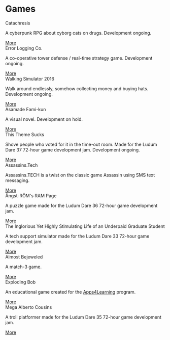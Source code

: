 Games
=====

<div class="row">
  <div class="col s12 m6">
    <div class="card black">
      <div class="card-content white-text">
        <span class="card-title">Catachresis</span>
        <p>
          A cyberpunk RPG about cyborg cats on drugs. Development ongoing.
        </p>
      </div>
      <div class="card-action">
        <a href="/catachresis">More</a>
      </div>
    </div>
  </div>
  <div class="col s12 m6">
    <div class="card black">
      <div class="card-content white-text">
        <span class="card-title">Error Logging Co.</span>
        <p>
          A co-operative tower defense / real-time strategy game. Development ongoing.
        </p>
      </div>
      <div class="card-action">
        <a href="/errorloggingco">More</a>
      </div>
    </div>
  </div>
</div>
<div class="row">
  <div class="col s12 m6">
    <div class="card black">
      <div class="card-content white-text">
        <span class="card-title">Walking Simulator 2016</span>
        <p>
          Walk around endlessly, somehow collecting money and buying hats.
          Development ongoing.
        </p>
      </div>
      <div class="card-action">
        <a href="/walkingsim">More</a>
      </div>
    </div>
  </div>
  <div class="col s12 m6">
    <div class="card black">
      <div class="card-content white-text">
        <span class="card-title">Asamade Fami-kun</span>
        <p>
          A visual novel. Development on hold.
        </p>
      </div>
      <div class="card-action">
        <a href="/fami-kun">More</a>
      </div>
    </div>
  </div>
</div>
<div class="row">
  <div class="col s12 m6">
    <div class="card black">
      <div class="card-content white-text">
        <span class="card-title">This Theme Sucks</span>
        <p>
          Shove people who voted for it in the time-out room. Made for the Ludum
          Dare 37 72-hour game development jam. Development ongoing.
        </p>
      </div>
      <div class="card-action">
        <a href="/thisthemesucks">More</a>
      </div>
    </div>
  </div>
  <div class="col s12 m6">
      <div class="card black">
       <div class="card-content white-text">
         <span class="card-title">Assassins.Tech</span>
         <p>
           Assassins.TECH is a twist on the classic game Assassin using SMS text messaging.
         </p>
       </div>
       <div class="card-action">
         <a href="/assassinstech">More</a>
       </div>
      </div>
  </div>
  <div class="col s12 m6">
    <div class="card black">
      <div class="card-content white-text">
        <span class="card-title">Ångst-RÖM's RAM Page</span>
        <p>
          A puzzle game made for the Ludum Dare 36 72-hour game development jam.
        </p>
      </div>
      <div class="card-action">
        <a href="/angstromsrampage">More</a>
      </div>
    </div>
  </div>
</div>
<div class="row">
  <div class="col s12 m6">
    <div class="card black">
      <div class="card-content white-text">
        <span class="card-title">The Inglorious Yet Highly Stimulating Life of an Underpaid Graduate Student</span>
        <p>
          A tech support simulator made for the Ludum Dare 33 72-hour game
          development jam.
        </p>
      </div>
      <div class="card-action">
        <a href="/tiyhsloaugs">More</a>
      </div>
    </div>
  </div>
  <div class="col s12 m6">
    <div class="card black">
      <div class="card-content white-text">
        <span class="card-title">Almost Bejeweled</span>
        <p>
          A match-3 game.
        </p>
      </div>
      <div class="card-action">
        <a href="/almostbejeweled">More</a>
      </div>
    </div>
  </div>
</div>
<div class="row">
  <div class="col s12 m6">
    <div class="card black">
      <div class="card-content white-text">
        <span class="card-title">Exploding Bob</span>
        <p>
          An educational game created for the
          <a href="https://web.archive.org/web/20160129080846/http://www.apps4learning.ca/">Apps4Learning</a>
          program.
        </p>
      </div>
      <div class="card-action">
        <a href="/explodingbob">More</a>
      </div>
    </div>
  </div>
  <div class="col s12 m6">
    <div class="card black">
      <div class="card-content white-text">
        <span class="card-title">Mega Alberto Cousins</span>
        <p>
          A troll platformer made for the Ludum Dare 35 72-hour game
          development jam.
        </p>
      </div>
      <div class="card-action">
        <a href="/alberto">More</a>
      </div>
    </div>
  </div>
</div>
